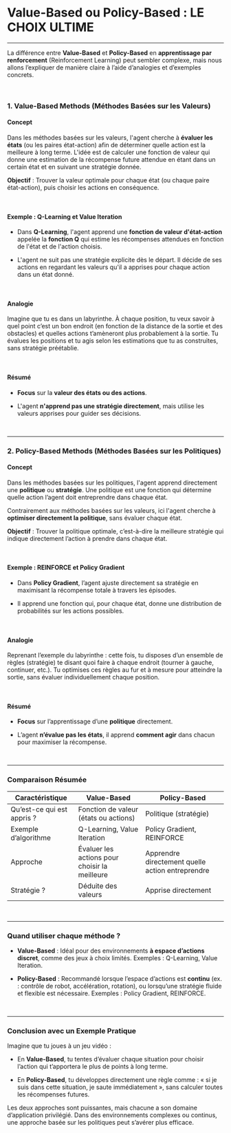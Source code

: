 

# **Value-Based** ou **Policy-Based** : **LE CHOIX ULTIME**

---

La différence entre **Value-Based** et **Policy-Based** en **apprentissage par renforcement** (Reinforcement Learning) peut sembler complexe, mais nous allons l’expliquer de manière claire à l’aide d’analogies et d’exemples concrets.

<br/>

### 1. **Value-Based Methods (Méthodes Basées sur les Valeurs)**

#### Concept

Dans les méthodes basées sur les valeurs, l'agent cherche à **évaluer les états** (ou les paires état-action) afin de déterminer quelle action est la meilleure à long terme. L'idée est de calculer une fonction de valeur qui donne une estimation de la récompense future attendue en étant dans un certain état et en suivant une stratégie donnée.

**Objectif** : Trouver la valeur optimale pour chaque état (ou chaque paire état-action), puis choisir les actions en conséquence.

<br/>

#### Exemple : **Q-Learning** et **Value Iteration**

- Dans **Q-Learning**, l'agent apprend une **fonction de valeur d'état-action** appelée la **fonction Q** qui estime les récompenses attendues en fonction de l'état et de l'action choisis.

- L'agent ne suit pas une stratégie explicite dès le départ. Il décide de ses actions en regardant les valeurs qu'il a apprises pour chaque action dans un état donné.

<br/>

#### Analogie

Imagine que tu es dans un labyrinthe. À chaque position, tu veux savoir à quel point c’est un bon endroit (en fonction de la distance de la sortie et des obstacles) et quelles actions t’amèneront plus probablement à la sortie. Tu évalues les positions et tu agis selon les estimations que tu as construites, sans stratégie préétablie.

<br/>

#### Résumé

- **Focus** sur la **valeur des états ou des actions**.

- L'agent **n'apprend pas une stratégie directement**, mais utilise les valeurs apprises pour guider ses décisions.

<br/>

---

### 2. **Policy-Based Methods (Méthodes Basées sur les Politiques)**

#### Concept

Dans les méthodes basées sur les politiques, l'agent apprend directement une **politique** ou **stratégie**. Une politique est une fonction qui détermine quelle action l’agent doit entreprendre dans chaque état.

Contrairement aux méthodes basées sur les valeurs, ici l'agent cherche à **optimiser directement la politique**, sans évaluer chaque état.

**Objectif** : Trouver la politique optimale, c’est-à-dire la meilleure stratégie qui indique directement l’action à prendre dans chaque état.

<br/>

#### Exemple : **REINFORCE** et **Policy Gradient**

- Dans **Policy Gradient**, l’agent ajuste directement sa stratégie en maximisant la récompense totale à travers les épisodes.

- Il apprend une fonction qui, pour chaque état, donne une distribution de probabilités sur les actions possibles.

<br/>

#### Analogie

Reprenant l’exemple du labyrinthe : cette fois, tu disposes d’un ensemble de règles (stratégie) te disant quoi faire à chaque endroit (tourner à gauche, continuer, etc.). Tu optimises ces règles au fur et à mesure pour atteindre la sortie, sans évaluer individuellement chaque position.

<br/>

#### Résumé

- **Focus** sur l’apprentissage d’une **politique** directement.

- L’agent **n’évalue pas les états**, il apprend **comment agir** dans chacun pour maximiser la récompense.

<br/>

---

### **Comparaison Résumée**

| **Caractéristique**            | **Value-Based**                                 | **Policy-Based**                                |
|-------------------------------|--------------------------------------------------|-------------------------------------------------|
| Qu’est-ce qui est appris ?    | Fonction de valeur (états ou actions)            | Politique (stratégie)                           |
| Exemple d’algorithme          | Q-Learning, Value Iteration                      | Policy Gradient, REINFORCE                      |
| Approche                      | Évaluer les actions pour choisir la meilleure    | Apprendre directement quelle action entreprendre|
| Stratégie ?                   | Déduite des valeurs                              | Apprise directement                             |

<br/>

---

### **Quand utiliser chaque méthode ?**

- **Value-Based** : Idéal pour des environnements **à espace d’actions discret**, comme des jeux à choix limités. Exemples : Q-Learning, Value Iteration.

- **Policy-Based** : Recommandé lorsque l’espace d’actions est **continu** (ex. : contrôle de robot, accélération, rotation), ou lorsqu’une stratégie fluide et flexible est nécessaire. Exemples : Policy Gradient, REINFORCE.

<br/>

---

### **Conclusion avec un Exemple Pratique**

Imagine que tu joues à un jeu vidéo :

- En **Value-Based**, tu tentes d’évaluer chaque situation pour choisir l’action qui t’apportera le plus de points à long terme.

- En **Policy-Based**, tu développes directement une règle comme : « si je suis dans cette situation, je saute immédiatement », sans calculer toutes les récompenses futures.

Les deux approches sont puissantes, mais chacune a son domaine d’application privilégié. Dans des environnements complexes ou continus, une approche basée sur les politiques peut s’avérer plus efficace.

